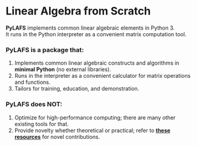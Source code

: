 # Linear Algebra from Scratch
**PyLAFS** implements common linear algebraic elements in Python 3.<br>
It runs in the Python interpreter as a convenient matrix computation tool.
### PyLAFS is a package that:
1. Implements common linear algebraic constructs and algorithms in **minimal Python** (no external libraries).
2. Runs in the interpreter as a convenient calculator for matrix operations and functions.
3. Tailors for training, education, and demonstration.
### PyLAFS does NOT:
1. Optimize for high-performance computing; there are many other existing tools for that.
2. Provide novelty whether theoretical or practical; refer to [**these resources**](https://www.win.tue.nl/~hochsten/journals.html) for novel contributions.